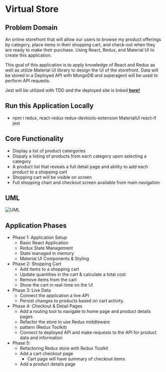 # Virtual Store

## Problem Domain
  An online storefront that will allow our users to browse my product offerings by category, place items in their shopping cart, and check-out when they are ready to make their purchase. Using React, Redux, and Material UI to create this application. 

  This goal of this application is to apply knowledge of React and Redux as well as utilize Material UI library to design the UI of the storefront. Data will be stored in a Deployed API with MongoDB and superagent will be used to perform API requests. 

  Jest will be utilized with TDD and the deployed site is linked **[here!]()**

## Run this Application Locally
  - npm i redux, react-redux redux-devtools-extension MaterialUI react-if jest


## Core Functionality
  - Display a list of product catergories
  - Dispaly a listing of products from each category upon selecting a category
  - A product list that reveals a full detail page and ability to add each product to a shopping cart
  - Shopping cart will be visible on screen
  - Full shopping chart and checkout screen available from main navigation

## UML
![UML]()

## Application Phases
  - Phase 1: Application Setup
      - Basic React Application
      - Redux State Management
      - State managed in memory
      - Material UI Components & Styling
  - Phase 2: Shopping Cart
      - Add items to a shopping cart
      - Update quantities in the cart & calculate a total cost
      - Remove items from the cart
      - Show the cart in real-time on the UI
  - Phase 3: Live Data
      - Connect the application a live API
      - Persist changes to products based on cart activity.
  - Phase 4: Checkout & Detail Pages
      - Add a routing tool to navigate to home page and product details pages
      - Refactor the store to use Redux middleware
      - pattern (Redux Toolkit)
      - Connect to deployed API and make requests to the API for product data and information
  - Phase 5: 
    - Refactoring Redux store with Redux Toolkit 
    - Add a cart checkout page
      - Cart page will have summary of checkout items
    - Add a product details page